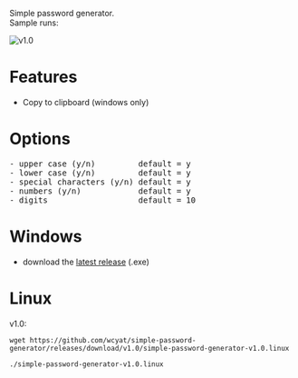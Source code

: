 Simple password generator. <br />
Sample runs: <br/>

![v1.0](https://github.com/wcyat/simple-password-generator/raw/master/simple-password-generator-v1.0.png)
# Features
- Copy to clipboard (windows only)
# Options
<pre>
- upper case (y/n)         default = y
- lower case (y/n)         default = y
- special characters (y/n) default = y
- numbers (y/n)            default = y
- digits                   default = 10
</pre>
# Windows
- download the [latest release](https://github.com/wcyat/simple-password-generator/releases/latest) (.exe)
# Linux
v1.0:
```
wget https://github.com/wcyat/simple-password-generator/releases/download/v1.0/simple-password-generator-v1.0.linux
```
```
./simple-password-generator-v1.0.linux
```
